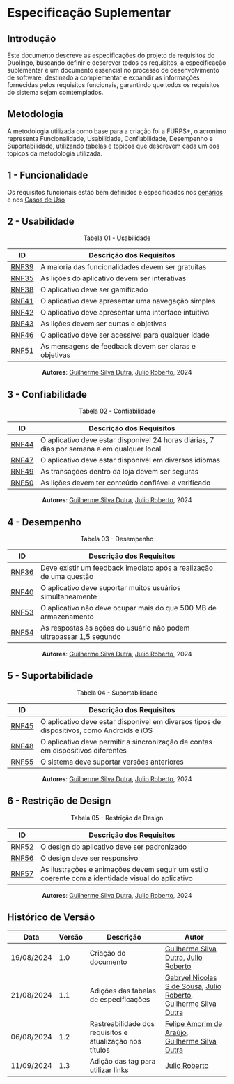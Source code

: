 # Especificação Suplementar

## Introdução
Este documento descreve as especificações do projeto de requisitos do Duolingo, buscando definir e descrever todos os requisitos, a especificação suplementar é um documento essencial no processo de desenvolvimento de software, destinado a complementar e expandir as informações fornecidas pelos requisitos funcionais, garantindo que todos os requisitos do sistema sejam comtemplados.

## Metodologia
A metodologia utilizada como base para a criação foi a FURPS+, o acronimo representa Funcionalidade, Usabilidade, Confiabilidade, Desempenho e Suportabilidade, utilizando tabelas e topicos que descrevem cada um dos topicos da metodologia utilizada.

## 1 - Funcionalidade
Os requisitos funcionais estão bem definidos e especificados nos [cenários](../Modelagem/Cenarios/cenariosFinais.md) e nos [Casos de Uso](../Modelagem/Casos/introducao.md)

## 2 - Usabilidade

<center>

<a id= "usabilidade" style="color: black;"> Tabela 01 - Usabilidade</a>

| ID   | Descrição dos Requisitos |
|------|--------------------------|
| [RNF39](../Elicitacao/priorizacao/priorizados.md#tabela-03-resultado-da-priorizacao) | A maioria das funcionalidades devem ser gratuitas |
| [RNF35](../Elicitacao/priorizacao/priorizados.md#tabela-03-resultado-da-priorizacao) | As lições do aplicativo devem ser interativas |
| [RNF38](../Elicitacao/priorizacao/priorizados.md#tabela-03-resultado-da-priorizacao) | O aplicativo deve ser gamificado |
| [RNF41](../Elicitacao/priorizacao/priorizados.md#tabela-03-resultado-da-priorizacao) | O aplicativo deve apresentar uma navegação simples |
| [RNF42](../Elicitacao/priorizacao/priorizados.md#tabela-03-resultado-da-priorizacao) | O aplicativo deve apresentar uma interface intuitiva |
| [RNF43](../Elicitacao/priorizacao/priorizados.md#tabela-03-resultado-da-priorizacao) | As lições devem ser curtas e objetivas |
| [RNF46](../Elicitacao/priorizacao/priorizados.md#tabela-03-resultado-da-priorizacao) | O aplicativo deve ser acessível para qualquer idade |
| [RNF51](../Elicitacao/priorizacao/priorizados.md#tabela-03-resultado-da-priorizacao) | As mensagens de feedback devem ser claras e objetivas |

**Autores**: [Guilherme Silva Dutra](https://github.com/GuiDutra21), [Julio Roberto](https://github.com/JulioR2022), 2024

</center>


## 3 - Confiabilidade
<center>

<a id = "confiabilidade" style="color: black;">Tabela 02 - Confiabilidade</a>

| ID   | Descrição dos Requisitos |
|------|--------------------------|
| [RNF44](../Elicitacao/priorizacao/priorizados.md#tabela-03-resultado-da-priorizacao) | O aplicativo deve estar disponível 24 horas diárias, 7 dias por semana e em qualquer local |
| [RNF47](../Elicitacao/priorizacao/priorizados.md#tabela-03-resultado-da-priorizacao) | O aplicativo deve estar disponível em diversos idiomas |
| [RNF49](../Elicitacao/priorizacao/priorizados.md#tabela-03-resultado-da-priorizacao) | As transações dentro da loja devem ser seguras |
| [RNF50](../Elicitacao/priorizacao/priorizados.md#tabela-03-resultado-da-priorizacao) | As lições devem ter conteúdo confiável e verificado |

**Autores**: [Guilherme Silva Dutra](https://github.com/GuiDutra21), [Julio Roberto](https://github.com/JulioR2022), 2024

</center>


## 4 - Desempenho
<center>

<a id="desempenho" style="color: black;">Tabela 03 - Desempenho </a>

| ID   | Descrição dos Requisitos |
|------|--------------------------|
| [RNF36](../Elicitacao/priorizacao/priorizados.md#tabela-03-resultado-da-priorizacao) | Deve existir um feedback imediato após a realização de uma questão |
| [RNF40](../Elicitacao/priorizacao/priorizados.md#tabela-03-resultado-da-priorizacao) | O aplicativo deve suportar muitos usuários simultaneamente |
| [RNF53](../Elicitacao/priorizacao/priorizados.md#tabela-03-resultado-da-priorizacao) | O aplicativo não deve ocupar mais do que 500 MB de armazenamento |
| [RNF54](../Elicitacao/priorizacao/priorizados.md#tabela-03-resultado-da-priorizacao) | As respostas às ações do usuário não podem ultrapassar 1,5 segundo |

**Autores**: [Guilherme Silva Dutra](https://github.com/GuiDutra21), [Julio Roberto](https://github.com/JulioR2022), 2024

</center>


## 5 - Suportabilidade
<center>

<a id= "suportabilidade" style="color: black;">Tabela 04 - Suportabilidade</a>


| ID   | Descrição dos Requisitos |
|------|--------------------------|
| [RNF45](../Elicitacao/priorizacao/priorizados.md#tabela-03-resultado-da-priorizacao) | O aplicativo deve estar disponível em diversos tipos de dispositivos, como Androids e iOS |
| [RNF48](../Elicitacao/priorizacao/priorizados.md#tabela-03-resultado-da-priorizacao) | O aplicativo deve permitir a sincronização de contas em dispositivos diferentes |
| [RNF55](../Elicitacao/priorizacao/priorizados.md#tabela-03-resultado-da-priorizacao) | O sistema deve suportar versões anteriores |

**Autores**: [Guilherme Silva Dutra](https://github.com/GuiDutra21), [Julio Roberto](https://github.com/JulioR2022), 2024

</center>


## 6 - Restrição de Design
<center>

<a id = "design" style="color: black;">Tabela 05 - Restrição de Design</a>


| ID   | Descrição dos Requisitos |
|------|--------------------------|
| [RNF52](../Elicitacao/priorizacao/priorizados.md#tabela-03-resultado-da-priorizacao) | O design do aplicativo deve ser padronizado |
| [RNF56](../Elicitacao/priorizacao/priorizados.md#tabela-03-resultado-da-priorizacao) | O design deve ser responsivo |
| [RNF57](../Elicitacao/priorizacao/priorizados.md#tabela-03-resultado-da-priorizacao) | As ilustrações e animações devem seguir um estilo coerente com a identidade visual do aplicativo |

**Autores**: [Guilherme Silva Dutra](https://github.com/GuiDutra21), [Julio Roberto](https://github.com/JulioR2022), 2024

</center>


## Histórico de Versão

<center>

| Data | Versão | Descrição | Autor |
| ---- | ------ | --------- | ----- |
| 19/08/2024 | 1.0 | Criação do documento | [Guilherme Silva Dutra](https://github.com/GuiDutra21), [Julio Roberto](https://github.com/JulioR2022) |
| 21/08/2024 | 1.1 | Adições das tabelas de especificações | [Gabryel Nicolas S de Sousa](https://github.com/gabryelns), [Julio Roberto](https://github.com/JulioR2022), [Guilherme Silva Dutra](https://github.com/GuiDutra21) |
| 06/08/2024 | 1.2 | Rastreabilidade dos requisitos e atualização nos títulos | [Felipe Amorim de Araújo](https://github.com/lipeaaraujo), [Guilherme Silva Dutra](https://github.com/GuiDutra21) |
| 11/09/2024 | 1.3 | Adição das tag para utilizar links | [Julio Roberto](https://github.com/JulioR2022) |

</center>
